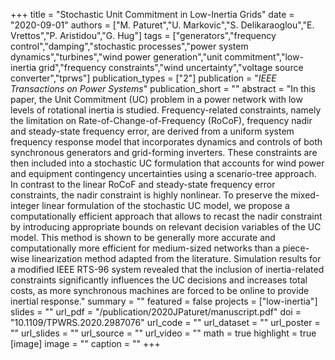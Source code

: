 +++
title = "Stochastic Unit Commitment in Low-Inertia Grids"
date = "2020-09-01"
authors = ["M. Paturet","U. Markovic","S. Delikaraoglou","E. Vrettos","P. Aristidou","G. Hug"]
tags = ["generators","frequency control","damping","stochastic processes","power system dynamics","turbines","wind power generation","unit commitment","low-inertia grid","frequency constraints","wind uncertainty","voltage source converter","tprws"]
publication_types = ["2"]
publication = "_IEEE Transactions on Power Systems_"
publication_short = ""
abstract = "In this paper, the Unit Commitment (UC) problem in a power network with low levels of rotational inertia is studied. Frequency-related constraints, namely the limitation on Rate-of-Change-of-Frequency (RoCoF), frequency nadir and steady-state frequency error, are derived from a uniform system frequency response model that incorporates dynamics and controls of both synchronous generators and grid-forming inverters. These constraints are then included into a stochastic UC formulation that accounts for wind power and equipment contingency uncertainties using a scenario-tree approach. In contrast to the linear RoCoF and steady-state frequency error constraints, the nadir constraint is highly nonlinear. To preserve the mixed-integer linear formulation of the stochastic UC model, we propose a computationally efficient approach that allows to recast the nadir constraint by introducing appropriate bounds on relevant decision variables of the UC model. This method is shown to be generally more accurate and computationally more efficient for medium-sized networks than a piece-wise linearization method adapted from the literature. Simulation results for a modified IEEE RTS-96 system revealed that the inclusion of inertia-related constraints significantly influences the UC decisions and increases total costs, as more synchronous machines are forced to be online to provide inertial response."
summary = ""
featured = false
projects = ["low-inertia"]
slides = ""
url_pdf = "/publication/2020JPaturet/manuscript.pdf"
doi = "10.1109/TPWRS.2020.2987076"
url_code = ""
url_dataset = ""
url_poster = ""
url_slides = ""
url_source = ""
url_video = ""
math = true
highlight = true
[image]
image = ""
caption = ""
+++

